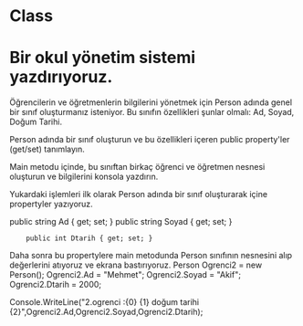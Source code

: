 # Class
# Bir okul yönetim sistemi yazdırıyoruz.

 Öğrencilerin ve öğretmenlerin bilgilerini yönetmek için Person adında genel bir sınıf oluşturmanız isteniyor. Bu sınıfın özellikleri şunlar olmalı: Ad, Soyad, Doğum Tarihi.

Person adında bir sınıf oluşturun ve bu özellikleri içeren public property'ler (get/set) tanımlayın.

Main metodu içinde, bu sınıftan birkaç öğrenci ve öğretmen nesnesi oluşturun ve bilgilerini konsola yazdırın.

Yukardaki işlemleri ilk olarak  Person adında bir sınıf oluşturarak içine propertyler yazıyoruz.

  public string Ad { get; set; }
        public string Soyad { get; set; }

        public int Dtarih { get; set; }
        
Daha sonra bu propertylere main  metodunda Person sınıfının nesnesini alıp değerlerini atıyoruz ve ekrana bastırıyoruz.
  Person Ogrenci2 = new Person();
  Ogrenci2.Ad = "Mehmet";
  Ogrenci2.Soyad = "Akif";
  Ogrenci2.Dtarih = 2000;

   Console.WriteLine("2.ogrenci :{0} {1} doğum tarihi {2}",Ogrenci2.Ad,Ogrenci2.Soyad,Ogrenci2.Dtarih);
